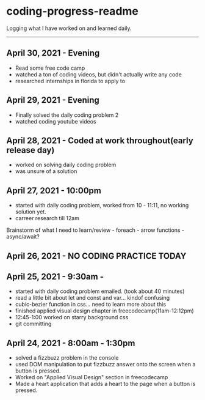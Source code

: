 # coding-progress-readme
Logging what I have worked on and learned daily.

-----------------------------------------------------------------------------------------------------------------------------------------------------------------------------------

## April 30, 2021 - Evening
  - Read some free code camp
  - watched a ton of coding videos, but didn't actually write any code
  - researched internships in florida to apply to

## April 29, 2021 - Evening
  - Finally solved the daily coding problem 2
  - watched coding youtube videos

## April 28, 2021 - Coded at work throughout(early release day)
  - worked on solving daily coding problem
  - was unsure of a solution

## April 27, 2021 - 10:00pm
  - started with daily coding problem, worked from 10 - 11:11, no working solution yet.
  - carreer research till 12am

  Brainstorm of what I need to learn/review
    - foreach
    - arrow functions
    - async/await?
 


## April 26, 2021 - NO CODING PRACTICE TODAY

## April 25, 2021 - 9:30am -
  - started with daily coding problem emailed. (took about 40 minutes)
  - read a little bit about let and const and var... kindof confusing
  - cubic-bezier function in css... need to learn more about this
  - finished applied visual design chapter in freecodecamp(11am-12:12pm)
  - 12:45-1:00 worked on starry background css
  - git committing

## April 24, 2021 - 8:00am - 1:30pm
  - solved a fizzbuzz problem in the console
  - used DOM manipulation to put fizzbuzz answer onto the screen when a button is pressed.
  - Worked on "Applied Visual Design" section in freecodecamp
  - Made a heart application that adds a heart to the page when a button is pressed.
  
